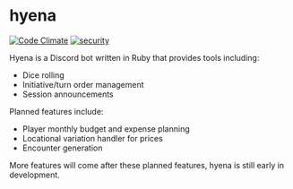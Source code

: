 # hyena
[![Code Climate](https://codeclimate.com/github/amclees/hyena/badges/gpa.svg)](https://codeclimate.com/github/amclees/hyena) [![security](https://hakiri.io/github/amclees/hyena/master.svg)](https://hakiri.io/github/amclees/hyena/master)

Hyena is a Discord bot written in Ruby that provides tools including:
* Dice rolling
* Initiative/turn order management
* Session announcements

Planned features include:
* Player monthly budget and expense planning
* Locational variation handler for prices
* Encounter generation

More features will come after these planned features, hyena is still early in development.
